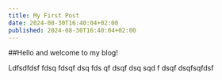 ```yaml
---
title: My First Post
date: 2024-08-30T16:40:04+02:00
published: 2024-08-30T16:40:04+02:00
---
```

##Hello and welcome to my blog!

Ldfsdfdsf
fdsq
fdsqf
dsq
fds
qf
dsqf
dsq
sqd
f
dsqf
dsqfsqfdsf
